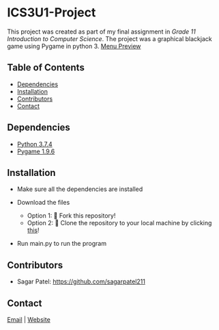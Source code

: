 # ICS3U1-Project
This project was created as part of my final assignment in *Grade 11 Introduction to Computer Science*. The project was a graphical blackjack game using Pygame in python 3.
[Menu Preview](/Users/sagarpatel/Downloads/menu%20preview.png)

## Table of Contents
* [Dependencies](#dependencies)
* [Installation](#technologies)
* [Contributors](#contributors)
* [Contact](#contact)


## Dependencies
* [Python 3.7.4](https://www.python.org/downloads)
* [Pygame 1.9.6](https://www.pygame.org/download.shtml)


## Installation
* Make sure all the dependencies are installed

* Download the files
  * Option 1: 🍴 Fork this repository!
  * Option 2: 🧪 Clone the repository to your local machine by clicking [this](https://github.com/sagarpatel211/ICS3U1-Project.git)!

* Run main.py to run the program


## Contributors
* Sagar Patel: https://github.com/sagarpatel211


## Contact
[Email](mailto:patelsag@students.dsbn.org) | [Website](https://sagarpatel211.github.io/)
